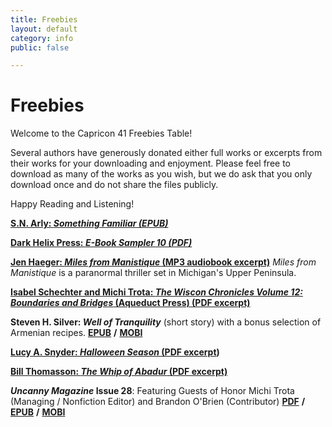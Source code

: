 ```yaml
---
title: Freebies
layout: default
category: info
public: false

---
```

# Freebies

Welcome to the Capricon 41 Freebies Table!

Several authors have generously donated either full works or excerpts from their works for your downloading and enjoyment. Please feel free to download as many of the works as you wish, but we do ask that you only download once and do not share the files publicly.

Happy Reading and Listening!

[**S.N. Arly: _Something Familiar (EPUB)_**](/assets/images/something-familiar-2nd-print-s-n-arly-1.epub)

[**Dark Helix Press: _E-Book Sampler 10 (PDF)_**](/assets/images/dark-helix-press-ebook-sampler_final.pdf)

[**Jen Haeger: _Miles from Manistique_ (MP3 audiobook excerpt)**](/assets/images/five-minute-sample_miles-from-manistique.mp3) _Miles from Manistique_ is a paranormal thriller set in Michigan's Upper Peninsula.

[**Isabel Schechter and Michi Trota: _The Wiscon Chronicles Volume 12: Boundaries and Bridges_ (Aqueduct Press) (PDF excerpt)**](/assets/images/wisconchronicles12.pdf)

**Steven H. Silver: _Well of Tranquility_** (short story) with a bonus selection of Armenian recipes. [**EPUB**](/assets/images/silver-well-of-tranquility-and-a-selection-of-armenian-recipes.epub) **/** [**MOBI**](/assets/images/silver-well-of-tranquility-and-a-selection-of-armenian-recipes.mobi)

[**Lucy A. Snyder: _Halloween Season_ (PDF excerpt**](/assets/images/halloween-season-excerpt.pdf)**)**

[**Bill Thomasson: _The Whip of Abadur_ (PDF excerpt)**](/assets/images/whip-of-abadur-prologue-chapter.pdf)

**_Uncanny Magazine_ Issue 28**: Featuring Guests of Honor Michi Trota (Managing / Nonfiction Editor) and Brandon O'Brien (Contributor)   [**PDF**](/assets/images/uncanny_issue_28.pdf) **/** [**EPUB**](/assets/images/uncanny_issue_28.epub) **/** [**MOBI**](/assets/images/uncanny_issue_28.mobi)